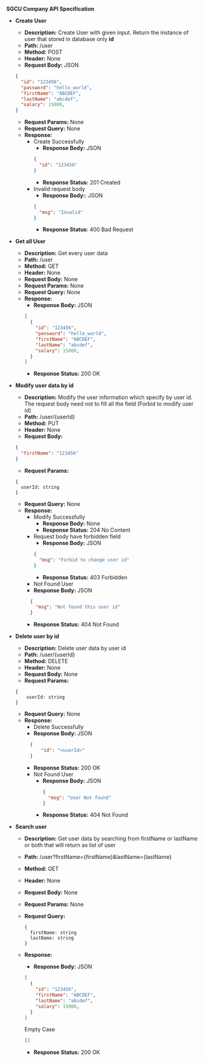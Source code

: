 **SGCU Company API Specification**

- **Create User**
  - **Description:** Create User with given input. Return the instance of user that stored in database only **id**
  - **Path:** /user
  - **Method:** POST
  - **Header:** None
  - **Request Body:** JSON
  ```json
  {
    "id": "123456",
    "password": "hello_world",
    "firstName": "ABCDEF",
    "lastName": "abcdef",
    "salary": 15000,
  }
  ```
  - **Request Params:** None
  - **Request Query:** None
  - **Response:**
    - Create Successfully
      - **Response Body:** JSON
      ```json
      {
        "id": "123456"
      }
      ```
      - **Response Status:** 201 Created
    - Invalid request body
      - **Response Body:**: JSON
      ```json
      {
        "msg": "Invalid"
      }
      ```
      - **Response Status**: 400 Bad Request

- **Get all User**
  - **Description:** Get every user data
  - **Path:** /user
  - **Method:** GET
  - **Header:** None
  - **Request Body:** None
  - **Request Params:** None
  - **Request Query:** None
  - **Response:**
    - **Response Body:** JSON
    ```json
    [
      {
        "id": "123456",
        "password": "hello_world",
        "firstName": "ABCDEF",
        "lastName": "abcdef",
        "salary": 15000,
      }
    ]
    ```
    - **Response Status:** 200 OK

- **Modify user data by id**
  - **Description:** Modify the user information which specify by user id. The request body need not to fill all the field (Forbid to modify user id)
  - **Path:** /user/{userId}
  - **Method:** PUT
  - **Header:** None
  - **Request Body:** 
  ```json
  {
    "firstName": "123456"
  }
  ```
  - **Request Params:** 
  ```
  {
    userId: string
  }
  ```
  - **Request Query:** None
  - **Response:**
    - Modify Successfully
      - **Response Body:** None
      - **Response Status:** 204 No Content
    - Request body have forbidden field
      - **Response Body:** JSON
      ```json
      {
        "msg": "Forbid to change user id"
      }
      ```
      - **Response Status:** 403 Forbidden
    - Not Found User
    - **Response Body:** JSON
    ```json
      {
        "msg": "Not found this user id"
      }
    ```
      - **Response Status:** 404 Not Found

- **Delete user by id**
  - **Description:** Delete user data by user id
  - **Path:** /user/{userId}
  - **Method:** DELETE
  - **Header:** None
  - **Request Body:** None
  - **Request Params:** 
  ```
  {
      userId: string
  }
  ```
  - **Request Query:** None
  - **Response:**
    - Delete Successfully
    - **Response Body:** JSON
    ```json
      {
          "id": "<userId>"
      }
    ```
    - **Response Status:** 200 OK
    - Not Found User
      - **Response Body:** JSON
        ```json
        {
          "msg": "User Not found"
        }
        ```
      - **Response Status:** 404 Not Found

- **Search user**
  - **Description:** Get user data by searching from firstName or lastName or both that will return as list of user
  - **Path:** /user?firstName={firstName}&lastName={lastName}
  - **Method:** GET
  - **Header:** None
  - **Request Body:** None
  - **Request Params:** None
  - **Request Query:** 
    ```
    {
      firstName: string
      lastName: string
    }
    ```
  - **Response:**
    - **Response Body:** JSON
    ```json
    [
      {
        "id": "123456",
        "firstName": "ABCDEF",
        "lastName": "abcdef",
        "salary": 15000,
      }
    ]
    ```
      Empty Case
      
      ```json
      []
      ```
    - **Response Status:** 200 OK


